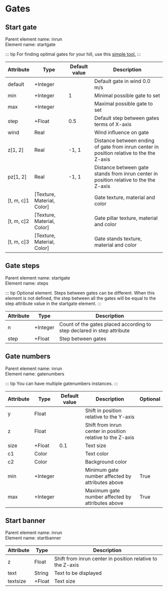 # Gates

## Start gate

Parent element name: inrun\
Element name: startgate

::: tip
For finding optimal gates for your hill, use this [simple tool.](https://dsj24.pl/wind.html)
:::

| Attribute  | Type                       | Default value | Description                                                                              |
| ---------- | -------------------------- | ------------- | ---------------------------------------------------------------------------------------- |
| default    | +Integer                   |               | Default gate in wind 0.0 m/s                                                             |
| min        | +Integer                   | 1             | Minimal possible gate to set                                                             |
| max        | +Integer                   |               | Maximal possible gate to set                                                             |
| step       | +Float                     | 0.5           | Default step between gates terms of X-axis                                                              |
| wind       | Real                       |               | Wind influence on gate                                                                   |
| z[1, 2]    | Real                       | -1, 1         | Distance between ending of gate from inrun center in position relative to the the Z-axis |
| pz[1, 2]   | Real                       | -1, 1         | Distance between gate stands from inrun center in position relative to the the Z-axis    |
| [t, m, c]1 | [Texture, Material, Color] |               | Gate texture, material and color                                                         |
| [t, m, c]2 | [Texture, Material, Color] |               | Gate pillar texture, material and color                                                  |
| [t, m, c]3 | [Texture, Material, Color] |               | Gate stands texture, material and color                                                  |

## Gate steps

Parent element name: startgate\
Element name: steps

::: tip
Optional element. Steps between gates can be different. When this element is not defined, the step between all the gates will be equal to the step attribute value in the startgate element.
:::

| Attribute | Type     | Description                                                            |
| --------- | -------- | ---------------------------------------------------------------------- |
| n         | +Integer | Count of the gates placed according to step declared in step attribute |
| step      | +Float   | Step between gates                                                     |

## Gate numbers

Parent element name: inrun\
Element name: gatenumbers

::: tip
You can have multiple gatenumbers instances.
:::

| Attribute | Type     | Default value | Description                                                | Optional |
| --------- | -------- | ------------- | ---------------------------------------------------------- | -------- |
| y         | Float    |               | Shift in position relative to the Y-axis                   |          |
| z         | Float    |               | Shift from inrun center in position relative to the Z-axis |          |
| size      | +Float   | 0.1           | Text size                                                  |          |
| c1        | Color    |               | Text color                                                 |          |
| c2        | Color    |               | Background color                                           |          |
| min       | +Integer |               | Minimum gate number affected by attributes above           | True     |
| max       | +Integer |               | Maximum gate number affected by attributes above           | True     |

## Start banner

Parent element name: inrun\
Element name: startbanner

| Attribute | Type   | Description                                                |
| --------- | ------ | ---------------------------------------------------------- |
| z         | Float  | Shift from inrun center in position relative to the Z-axis |
| text      | String | Text to be displayed                                       |
| textsize  | +Float | Text size                                                  |
